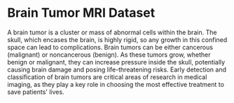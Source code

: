 # Brain Tumor MRI Dataset
A brain tumor is a cluster or mass of abnormal cells within the brain. The skull, which encases the brain, is highly rigid, so any growth in this confined space can lead to complications. 
Brain tumors can be either cancerous (malignant) or noncancerous (benign). As these tumors grow, whether benign or malignant, they can increase pressure inside the skull, potentially causing brain damage and posing life-threatening risks. 
Early detection and classification of brain tumors are critical areas of research in medical imaging, as they play a key role in choosing the most effective treatment to save patients' lives.<br>
